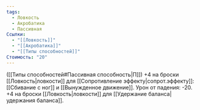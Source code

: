 ```yaml
---
tags:
  - Ловкость
  - Акробатика
  - Пассивная
Ссылки:
  - "[[Ловкость]]"
  - "[[Акробатика]]"
  - "[[Типы способностей]]"
Стоимость: "20"
---
```

([[Типы способностей#Пассивная способность|П]]) +4 на броски [[Ловкость|ловкости]] для [[Сопротивление эффекту|сопрот.эффекту]]: [[Сбивание с ног]] и [[Вынужденное движение]]. Урон от падения: -20. +4 на броски [[Ловкость|ловкости]] для [[Удержание баланса|удержания баланса]].